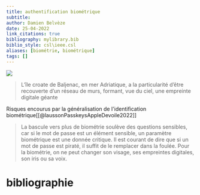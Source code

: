 ```yaml
---
title: authentification biométrique
subtitle:
author: Damien Belvèze
date: 25-04-2022
link_citations: true
bibliography: mylibrary.bib
biblio_style: csl\ieee.csl
aliases: [biométrie, biométrique]
tags: []
---
```

![](fingerprint.jpg) 
> L’île croate de Baljenac, en mer Adriatique, a la particularité d’être recouverte d’un réseau de murs, formant, vue du ciel, une empreinte digitale géante

Risques encourus par la généralisation de l'identification biométrique[[@laussonPasskeysAppleDevoile2022]]

> La bascule vers plus de biométrie soulève des questions sensibles, car si le mot de passe est un élément sensible, un paramètre biométrique est une donnée critique. Il est courant de dire que si un mot de passe est piraté, il suffit de le remplacer dans la foulée. Pour la biométrie, on ne peut changer son visage, ses empreintes digitales, son iris ou sa voix.






# bibliographie

